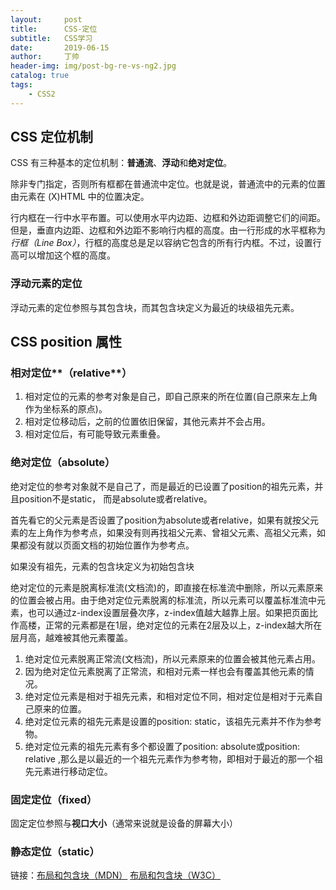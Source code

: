 ```yaml
---
layout:     post
title:      CSS-定位
subtitle:   CSS学习
date:       2019-06-15
author:     丁帅
header-img: img/post-bg-re-vs-ng2.jpg
catalog: true
tags:
    - CSS2
---
```

## CSS 定位机制

CSS 有三种基本的定位机制：**普通流**、**浮动**和**绝对定位**。

除非专门指定，否则所有框都在普通流中定位。也就是说，普通流中的元素的位置由元素在 (X)HTML 中的位置决定。

行内框在一行中水平布置。可以使用水平内边距、边框和外边距调整它们的间距。但是，垂直内边距、边框和外边距不影响行内框的高度。由一行形成的水平框称为*行框（Line Box）*，行框的高度总是足以容纳它包含的所有行内框。不过，设置行高可以增加这个框的高度。

### 浮动元素的定位

浮动元素的定位参照与其包含块，而其包含块定义为最近的块级祖先元素。

## CSS position 属性

### 相对定位**（relative**）

1. 相对定位的元素的参考对象是自己，即自己原来的所在位置(自己原来左上角作为坐标系的原点)。
2. 相对定位移动后，之前的位置依旧保留，其他元素并不会占用。
3. 相对定位后，有可能导致元素重叠。

###  绝对定位（**absolute**）

绝对定位的参考对象就不是自己了，而是最近的已设置了position的祖先元素，并且position不是static，
而是absolute或者relative。

首先看它的父元素是否设置了position为absolute或者relative，如果有就按父元素的左上角作为参考点，如果没有则再找祖父元素、曾祖父元素、高祖父元素，如果都没有就以页面文档的初始位置作为参考点。

如果没有祖先，元素的包含块定义为初始包含块

绝对定位的元素是脱离标准流(文档流)的，即直接在标准流中删除，所以元素原来的位置会被占用。由于绝对定位元素脱离的标准流，所以元素可以覆盖标准流中元素，也可以通过z-index设置层叠次序，z-index值越大越靠上层。如果把页面比作高楼，正常的元素都是在1层，绝对定位的元素在2层及以上，z-index越大所在层月高，越难被其他元素覆盖。

1. 绝对定位元素脱离正常流(文档流)，所以元素原来的位置会被其他元素占用。
2. 因为绝对定位元素脱离了正常流，和相对元素一样也会有覆盖其他元素的情况。
3. 绝对定位元素是相对于祖先元素，和相对定位不同，相对定位是相对于元素自己原来的位置。
4. 绝对定位元素的祖先元素是设置的position: static，该祖先元素并不作为参考物。
5. 绝对定位元素的祖先元素有多个都设置了position: absolute或position: relative ,那么是以最近的一个祖先元素作为参考物，即相对于最近的那一个祖先元素进行移动定位。

### 固定定位（**fixed**）

固定定位参照与**视口大小**（通常来说就是设备的屏幕大小）

### 静态定位（static）





链接：[布局和包含块（MDN）](https://developer.mozilla.org/zh-CN/docs/Web/CSS/All_About_The_Containing_Block)	[布局和包含块（W3C）](http://www.w3school.com.cn/css/css_positioning.asp)